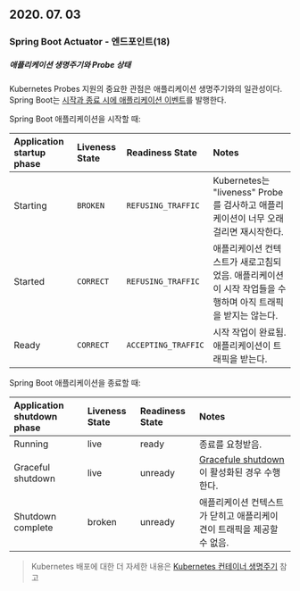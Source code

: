 ## 2020. 07. 03

### Spring Boot Actuator - 엔드포인트(18)

##### 애플리케이션 생명주기와 Probe 상태

Kubernetes Probes 지원의 중요한 관점은 애플리케이션 생명주기와의 일관성이다. Spring Boot는 [시작과 종료 시에 애플리케이션 이벤트][application-event-listener]를 발행한다.

Spring Boot 애플리케이션을 시작할 때:

| Application startup phase | Liveness State | Readiness State     | Notes                                                        |
| :------------------------ | :------------- | :------------------ | :----------------------------------------------------------- |
| Starting                  | `BROKEN`       | `REFUSING_TRAFFIC`  | Kubernetes는 "liveness" Probe를 검사하고 애플리케이션이 너무 오래 걸리면 재시작한다. |
| Started                   | `CORRECT`      | `REFUSING_TRAFFIC`  | 애플리케이션 컨텍스트가 새로고침되었음. 애플리케이션이 시작 작업들을 수행하며 아직 트래픽을 받지는 않는다. |
| Ready                     | `CORRECT`      | `ACCEPTING_TRAFFIC` | 시작 작업이 완료됨. 애플리케이션이 트래픽을 받는다.          |

Spring Boot 애플리케이션을 종료할 때:

| Application shutdown phase | Liveness State | Readiness State | Notes                                                        |
| :------------------------- | :------------- | :-------------- | :----------------------------------------------------------- |
| Running                    | live           | ready           | 종료를 요청받음.                                             |
| Graceful shutdown          | live           | unready         | [Gracefule shutdown][spring-boot-graceful-shutdown]이 활성화된 경우 수행한다. |
| Shutdown complete          | broken         | unready         | 애플리케이션 컨텍스트가 닫히고 애플리케이견이 트래픽을 제공할 수 없음. |

> Kubernetes 배포에 대한 더 자세한 내용은 [Kubernetes 컨테이너 생명주기][spring-boot-k8s-container-lifecycle] 참고



[application-event-listener]: https://docs.spring.io/spring-boot/docs/2.3.1.RELEASE/reference/html/spring-boot-features.html#boot-features-application-events-and-listeners
[spring-boot-graceful-shutdown]: https://docs.spring.io/spring-boot/docs/2.3.1.RELEASE/reference/html/spring-boot-features.html#boot-features-graceful-shutdown
[spring-boot-k8s-container-lifecycle]: https://docs.spring.io/spring-boot/docs/2.3.1.RELEASE/reference/html/deployment.html#cloud-deployment-kubernetes-container-lifecycle
